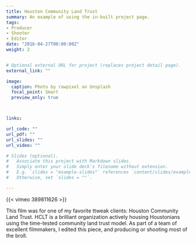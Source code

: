 ```yaml
---
title: Houston Community Land Trust
summary: An example of using the in-built project page.
tags:
- Producer
- Shooter
- Editor
date: "2016-04-27T00:00:00Z"
weight: 2


# Optional external URL for project (replaces project detail page).
external_link: ""

image:
  caption: Photo by rawpixel on Unsplash
  focal_point: Smart
  preview_only: true



links:

url_code: ""
url_pdf: ""
url_slides: ""
url_video: ""

# Slides (optional).
#   Associate this project with Markdown slides.
#   Simply enter your slide deck's filename without extension.
#   E.g. `slides = "example-slides"` references `content/slides/example-slides.md`.
#   Otherwise, set `slides = ""`.

---
```


{{< vimeo 389811626 >}}

This film was for one of my favorite ttweak clients: Houston Community Land Trust. HCLT is a brilliant organization actively housing Houstonians using the time-tested community land trust model. As part of a team of excellent filmmakers, I edited this piece, and producing or shooting most of the broll.